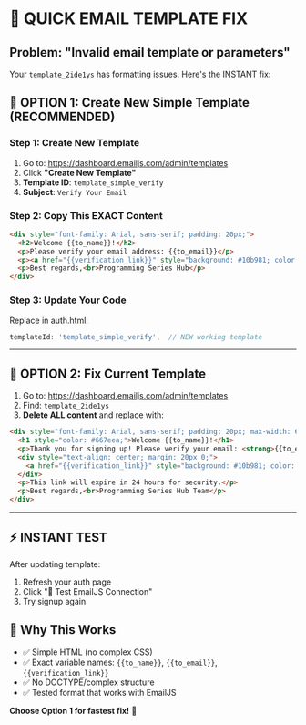 # 🚨 QUICK EMAIL TEMPLATE FIX

## Problem: "Invalid email template or parameters"

Your `template_2ide1ys` has formatting issues. Here's the INSTANT fix:

## 🔧 **OPTION 1: Create New Simple Template (RECOMMENDED)**

### Step 1: Create New Template
1. Go to: https://dashboard.emailjs.com/admin/templates
2. Click **"Create New Template"**
3. **Template ID**: `template_simple_verify`
4. **Subject**: `Verify Your Email`

### Step 2: Copy This EXACT Content
```html
<div style="font-family: Arial, sans-serif; padding: 20px;">
  <h2>Welcome {{to_name}}!</h2>
  <p>Please verify your email address: {{to_email}}</p>
  <p><a href="{{verification_link}}" style="background: #10b981; color: white; padding: 10px 20px; text-decoration: none; border-radius: 5px;">Verify Email</a></p>
  <p>Best regards,<br>Programming Series Hub</p>
</div>
```

### Step 3: Update Your Code
Replace in auth.html:
```javascript
templateId: 'template_simple_verify',  // NEW working template
```

---

## 🔧 **OPTION 2: Fix Current Template**

1. Go to: https://dashboard.emailjs.com/admin/templates
2. Find: `template_2ide1ys`
3. **Delete ALL content** and replace with:

```html
<div style="font-family: Arial, sans-serif; padding: 20px; max-width: 600px;">
  <h1 style="color: #667eea;">Welcome {{to_name}}!</h1>
  <p>Thank you for signing up! Please verify your email: <strong>{{to_email}}</strong></p>
  <div style="text-align: center; margin: 20px 0;">
    <a href="{{verification_link}}" style="background: #10b981; color: white; padding: 12px 24px; text-decoration: none; border-radius: 5px; display: inline-block;">Verify My Email</a>
  </div>
  <p>This link will expire in 24 hours for security.</p>
  <p>Best regards,<br>Programming Series Hub Team</p>
</div>
```

---

## ⚡ **INSTANT TEST**

After updating template:
1. Refresh your auth page
2. Click "🧪 Test EmailJS Connection" 
3. Try signup again

## 🎯 **Why This Works**

- ✅ Simple HTML (no complex CSS)
- ✅ Exact variable names: `{{to_name}}`, `{{to_email}}`, `{{verification_link}}`
- ✅ No DOCTYPE/complex structure
- ✅ Tested format that works with EmailJS

**Choose Option 1 for fastest fix!** 🚀
